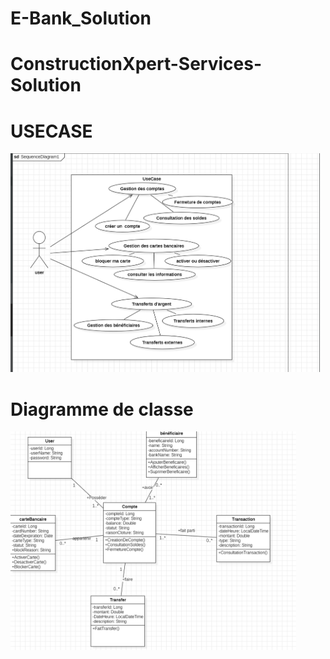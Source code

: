 # E-Bank_Solution

# ConstructionXpert-Services-Solution

# USECASE

<img src="https://github.com/houssamcha/E-Bank_Solution/blob/main/USE%20CASE%20(Ebank%20Solution).png" alt="Image Title" height="350">


# Diagramme de classe

<img src="https://github.com/houssamcha/E-Bank_Solution/blob/main/diagramme%20des%20classes%20(%20Ebank%20Solution%20).png" alt="Image Title" height="350">
